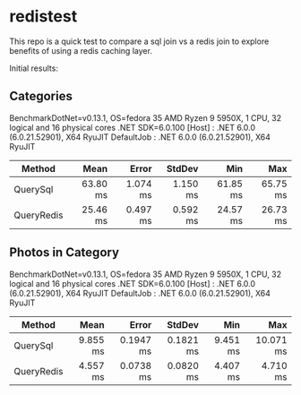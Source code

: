 # redistest
This repo is a quick test to compare a sql join vs a redis join to explore benefits of using a redis caching layer.

Initial results:

## Categories

BenchmarkDotNet=v0.13.1, OS=fedora 35
AMD Ryzen 9 5950X, 1 CPU, 32 logical and 16 physical cores
.NET SDK=6.0.100
  [Host]     : .NET 6.0.0 (6.0.21.52901), X64 RyuJIT
  DefaultJob : .NET 6.0.0 (6.0.21.52901), X64 RyuJIT


|     Method |     Mean |    Error |   StdDev |      Min |      Max |
|----------- |---------:|---------:|---------:|---------:|---------:|
|   QuerySql | 63.80 ms | 1.074 ms | 1.150 ms | 61.85 ms | 65.75 ms |
| QueryRedis | 25.46 ms | 0.497 ms | 0.592 ms | 24.57 ms | 26.73 ms |


## Photos in Category

BenchmarkDotNet=v0.13.1, OS=fedora 35
AMD Ryzen 9 5950X, 1 CPU, 32 logical and 16 physical cores
.NET SDK=6.0.100
  [Host]     : .NET 6.0.0 (6.0.21.52901), X64 RyuJIT
  DefaultJob : .NET 6.0.0 (6.0.21.52901), X64 RyuJIT


|     Method |     Mean |     Error |    StdDev |      Min |       Max |
|----------- |---------:|----------:|----------:|---------:|----------:|
|   QuerySql | 9.855 ms | 0.1947 ms | 0.1821 ms | 9.451 ms | 10.071 ms |
| QueryRedis | 4.557 ms | 0.0738 ms | 0.0820 ms | 4.407 ms |  4.710 ms |
